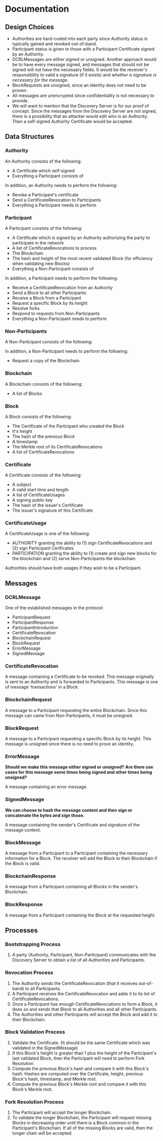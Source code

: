 # Documentation

## Design Choices

- Authorities are hard-coded into each party since Authority status is typically gained and revoked out-of-band.
- Participant status is given to those with a Participant Certificate signed by an Authority.
- DCRLMessages are either signed or unsigned.
Another approach would be to have every message signed, and messages that should not be signed will not have the necessary fields.
It would be the receiver's responsibility to valid a signature (if it exists) and *whether a signature is necessary for the message*.
- BlockRequests are unsigned, since an identity does not need to be proven.
- All messages are unencrypted since confidentiality is not necessary to provide.
- We will want to mention that the Discovery Server is for our proof of concept. Since the messages from the Discovery Server are not signed, there is a possibility that an attacker would edit who is an Authority. Then a self-signed Authority Certificate would be accepted.

## Data Structures

### Authority

An Authority consists of the following:

- A Certificate which self-signed
- Everything a Participant consists of

In addition, an Authority needs to perform the following:

- Revoke a Participant's certificate
- Send a CertificateRevocation to Participants
- Everything a Participant needs to perform

### Participant

A Participant consists of the following:

- A Certificate which is signed by an Authority authorizing the party to participate in the network
- A list of CertificateRevocations to process
- The Blockchain
- The hash and height of the most recent validated Block (for efficiency when validating new Blocks)
- Everything a Non-Participant consists of

In addition, a Participant needs to perform the following:

- Receive a CertificateRevocation from an Authority
- Send a Block to all other Participants
- Receive a Block from a Participant
- Request a specific Block by its height
- Resolve forks
- Respond to requests from Non-Participants
- Everything a Non-Participant needs to perform

### Non-Participants

A Non-Participant consists of the following:

In addition, a Non-Participant needs to perform the following:

- Request a copy of the Blockchain

### Blockchain

A Blockchain consists of the following:

- A list of Blocks

### Block

A Block consists of the following:

- The Certificate of the Participant who created the Block
- It's height
- The hash of the previous Block
- A timestamp
- The Merkle root of its CertificateRevocations
- A list of CertificateRevocations

### Certificate

A Certificate consists of the following:

- A subject
- A valid start time and length
- A list of CertificateUsages
- A signing public key
- The hash of the issuer's Certificate
- The issuer's signature of this Certificate

### CertificateUsage

A CertificateUsage is one of the following:

- AUTHORITY granting the ability to (1) sign CertificateRevocations and (2) sign Participant Cerificates
- PARTICIPATION granting the ability to (1) create and sign new blocks for the blockchain and (2) serve Non-Participants the blockchain

Authorities should have both usages if they wish to be a Participant.

## Messages

### DCRLMessage

One of the established messages in the protocol:

- ParticipantRequest
- ParticipantResponse
- ParticipantIntroduction
- CertificateRevocation
- BlockchainRequest
- BlockRequest
- ErrorMessage
- SignedMessage

### CertificateRevocation

A message containing a Certificate to be revoked.
This message originally is sent to an Authority and is forwarded to Participants.
This message is one of message 'transactions' in a Block.

### BlockchainRequest

A message to a Participant requesting the entire Blockchain.
Since this message can came from Non-Participants, it must be unsigned.

### BlockRequest

A message to a Participant requesting a specific Block by its height.
This message is unsigned since there is no need to prove an identity.

### ErrorMessage

**Should we make this message either signed or unsigned?**
**Are there use cases for this message some times being signed and other times being unsigned?**

A message containing an error message.

### SignedMessage

**We can choose to hash the message content and then sign or concatenate the bytes and sign those.**

A message containing the sender's Certificate and signature of the message content.

### BlockMessage

A message from a Participant to a Participant containing the necessary information for a Block.
The receiver will add the Block to their Blockchain if the Block is valid.

### BlockchainResponse

A message from a Participant containing all Blocks in the sender's Blockchain.

### BlockResponse

A message from a Participant containing the Block at the requested height.

## Processes

### Bootstrapping Process

1. A party (Authority, Participant, Non-Participant) communicates with the Discovery Server to obtain a list of all Authorities and Participants.

### Revocation Process

1. The Authority sends the CertificateRevocation (that it receives out-of-band) to all Participants.
1. A Participant receives the CertificateRevocation and adds it to its list of CertificateRevocations.
1. Once a Participant has enough CertificateRevocations to form a Block, it does so and sends that Block to all Authorities and all other Participants.
1. The Authorities and other Participants will accept the Block and add it to their Blockchain.

### Block Validation Process

1. Validate the Certificate.
(It should be the same Certificate which was validated in the SignedMessage)
1. If this Block's height is greater than 1 plus the height of the Participant's last validated Block, then the Participant will need to perform Fork Resolution.
1. Compute the previous Block's hash and compare it with this Block's hash.
Hashes are computed over the Certificate, height, previous Block's hash, timestamp, and Merkle root.
1. Compute the previous Block's Merkle root and compare it with this Block's Merkle root.

### Fork Resolution Process

1. The Participant will accept the longer Blockchain.
1. To validate the longer Blockchain, the Participant will request missing Blocks in decreasing order until there is a Block common in the Participant's Blockchain. If all of the missing Blocks are valid, then the longer chain will be accepted.
